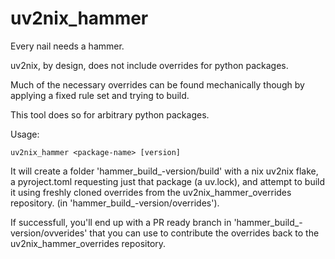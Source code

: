 # uv2nix_hammer


Every nail needs a hammer.

uv2nix, by design, does not include overrides for python packages.

Much of the necessary overrides can be found mechanically though by applying 
a fixed rule set and trying to build.

This tool does so for arbitrary python packages.

Usage:
```
uv2nix_hammer <package-name> [version]
```

It will create a folder 'hammer_build_<package-name>-version/build' with a nix uv2nix flake,
a pyroject.toml requesting just that package (a uv.lock), and attempt to build it using
freshly cloned overrides from the uv2nix_hammer_overrides repository. (in 'hammer_build_<package-name>-version/overrides').

If successfull, you'll end up with a PR ready branch in 'hammer_build_<package-name>-version/ovverides' 
that you can use to contribute the overrides back to the uv2nix_hammer_overrides repository.
